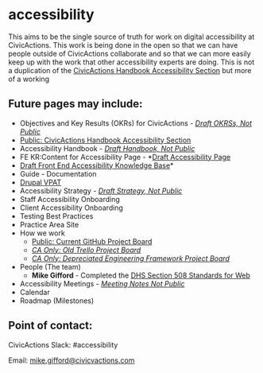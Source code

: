 # accessibility

This aims to be the single source of truth for work on digital accessibility at CivicActions. This work is being done in the open so that we can have people outside of CivicActions collaborate and so that we can more easily keep up with the work that other accessibility experts are doing. This is not a duplication of the [CivicActions Handbook Accessibility Section](https://handbook.civicactions.com/en/latest/060-engineering/accessibility/#accessibility) but more of a working 

## Future pages may include:

- Objectives and Key Results (OKRs) for CivicActions - *[Draft OKRSs, Not Public](https://docs.google.com/document/d/17SA1mNcVtTH7daKThZDN_QIdoRyYXhEjNmqkSEAJRTE/edit#)*
- [Public: CivicActions Handbook Accessibility Section](https://handbook.civicactions.com/en/latest/060-engineering/accessibility/#accessibility)
- Accessibility Handbook - *[Draft Handbook, Not Public](https://docs.google.com/document/d/1_zbP87VHT_XMOAyER0gNhNFSvYfcsnR13lMxOo8nEi4/edit#heading=h.9jti0zaeqark)*
- FE KR:Content for Accessibility Page - *[Draft Accessibility Page](https://docs.google.com/document/d/16OV6_zjvP43nSCsEEyLA9OZJbjjF9vaM_kAH3JAFhC0/edit)
- [Draft Front End Accessibility Knowledge Base](https://civicactions.github.io/FE-knowledgebase/accessibility/)*
- Guide - Documentation
- [Drupal VPAT](https://github.com/CivicActions/accessibility/tree/main/VPAT)
- Accessibility Strategy - *[Draft Strategy, Not Public](https://docs.google.com/document/d/1WRs6YQhErTRJQOm8j6PPN0gyykslDqpOMwpBC1ZptpM/edit#)*
- Staff Accessibility Onboarding
- Client Accessibility Onboarding
- Testing Best Practices
- Practice Area Site
- How we work 
    - [Public: Current GitHub Project Board](https://github.com/CivicActions/accessibility/projects/1)
    - *[CA Only: Old Trello Project Board](https://trello.com/b/XjQhpgEF/civicactions-accessibility)*
    - *[CA Only: Depreciated Engineering Framework Project Board](https://trello.com/b/LVtWTgkS/engineering-framework)*
- People (The team)
    - **Mike Gifford** - Completed the [DHS Section 508 Standards for Web](https://www.dhs.gov/trusted-tester)
- Accessibility Meetings - *[Meeting Notes Not Public](https://docs.google.com/document/d/1y2yGcxsjEmmr4627nf3O2aGqmIkJrkgcbjRKAz9jSMI/edit#heading=h.9jti0zaeqark)*
- Calendar
- Roadmap (Milestones)

## Point of contact:

CivicActions Slack: #accessibility

Email: mike.gifford@civicvactions.com
